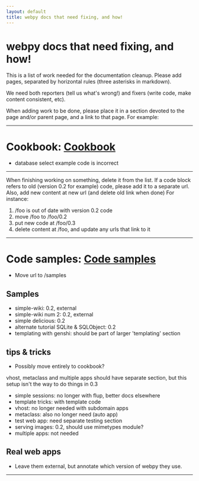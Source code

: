 ```yaml
---
layout: default
title: webpy docs that need fixing, and how!
---
```


# webpy docs that need fixing, and how!

This is a list of work needed for the documentation cleanup.  Please add pages, separated by horizontal rules (three asterisks in markdown).

We need both reporters (tell us what's wrong!) and fixers (write code, make content consistent, etc).

When adding work to be done, please place it in a section devoted to the page and/or parent page, and a link to that page. For example:

***
# Cookbook: [Cookbook](/cookbook)

* database select example code is incorrect

***

When finishing working on something, delete it from the list. If a code block refers to old (version 0.2 for example) code, please add it to a separate url.  Also, add new content at new url (and delete old link when done) For instance:

1. /foo is out of date with version 0.2 code
1. move /foo to /foo/0.2
1. put new code at /foo/0.3
1. delete content at /foo, and update any urls that link to it

***
# Code samples: [Code samples](https://github.com/webpy/webpy-examples/)

* Move url to /samples

## Samples

* simple-wiki: 0.2, external
* simple-wiki num 2: 0.2, external
* simple delicious: 0.2
* alternate tutorial SQLite & SQLObject: 0.2
* templating with genshi: should be part of larger 'templating' section

## tips & tricks

* Possibly move entirely to cookbook?

vhost, metaclass and multiple apps should have separate section, but this setup isn't the way to do things in 0.3

* simple sessions: no longer with flup, better docs elsewhere
* template tricks: with template code
* vhost: no longer needed with subdomain apps
* metaclass: also no longer need (auto app)
* test web app: need separate testing section
* serving images: 0.2, should use mimetypes module?
* multiple apps: not needed

## Real web apps

* Leave them external, but annotate which version of webpy they use.

***

